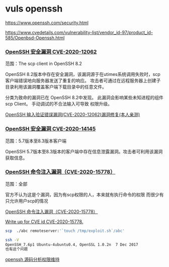 # vuls openssh

https://www.openssh.com/security.html

https://www.cvedetails.com/vulnerability-list/vendor_id-97/product_id-585/Openbsd-Openssh.html

### [OpenSSH 安全漏洞 CVE-2020-12062](http://www.cnnvd.org.cn/web/xxk/ldxqById.tag?CNNVD=CNNVD-202006-078)

范围：The scp client in OpenSSH 8.2

OpenSSH 8.2版本中存在安全漏洞，该漏洞源于在utimes系统调用失败时，scp客户端错误地向服务器发送了重复的响应。
攻击者可通过在远程服务器上创建子目录利用该漏洞覆盖客户端下载目录中的任意文件。

分类为致命的漏洞已在 OpenSSH 8.2中发现。 
此漏洞会影响某些未知进程的组件scp Client。 
手动调试的不合法输入可导致 权限升级。 

[OpenSSH 输入验证错误漏洞(CVE-2020-12062)漏洞修复(本人亲测)](https://blog.csdn.net/qq_26963433/article/details/108494310)


### [OpenSSH 安全漏洞 CVE-2020-14145](http://www.cnnvd.org.cn/web/xxk/ldxqById.tag?CNNVD=CNNVD-202006-1822)

范围：5.7版本至8.3版本客户端

OpenSSH 5.7版本至8.3版本的客户端中存在信息泄露漏洞。攻击者可利用该漏洞获取信息。

### [OpenSSH 命令注入漏洞（CVE-2020-15778）](http://www.nsfocus.net/vulndb/47482)

范围：全部

  官方不认为这是个漏洞，因为有scp权限的人，本来就有执行命令的权限
  而很少有只允许用户scp的情况

[OpenSSH 命令注入漏洞（CVE-2020-15778）](https://www.4hou.com/posts/vD70)

[Write up for CVE id CVE-2020-15778.](https://github.com/cpandya2909/CVE-2020-15778/)

```bash
scp  ./abc remoteserver:'`touch /tmp/exploit.sh`/abc'

ssh -V
OpenSSH_7.6p1 Ubuntu-4ubuntu0.4, OpenSSL 1.0.2n  7 Dec 2017
也有这个问题
```

[openssh 源码分析权限维持](https://www.anquanke.com/post/id/237497)
